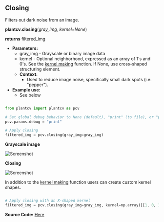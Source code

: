 ## Closing

Filters out dark noise from an image.

**plantcv.closing**(*gray_img, kernel=None*)

**returns** filtered_img

- **Parameters:**
    - gray_img - Grayscale or binary image data
    - kernel - Optional neighborhood, expressed as an array of 1's and 0's. See the [kernel making](get_kernel.md) function. If None, 
    use cross-shaped structuring element.
  - **Context:**
    - Used to reduce image noise, specifically small dark spots (i.e. "pepper").
- **Example use:**
    - See below

```python

from plantcv import plantcv as pcv

# Set global debug behavior to None (default), "print" (to file), or "plot" (Jupyter Notebooks or X11)
pcv.params.debug = "print"

# Apply closing
filtered_img = pcv.closing(gray_img=gray_img)

```

**Grayscale image**

![Screenshot](img/documentation_images/closing/before_closing.jpg)

**Closing**

![Screenshot](img/documentation_images/closing/after_closing.jpg)


In addition to the [kernel making](get_kernel.md) function users can create custom kernel shapes. 
```python

# Apply closing with an X-shaped kernel 
filtered_img = pcv.closing(gray_img=gray_img, kernel=np.array([[1, 0, 1], [0, 1, 0], [1, 0, 1]]))

```

**Source Code:** [Here](https://github.com/danforthcenter/plantcv/blob/main/plantcv/plantcv/closing.py)
